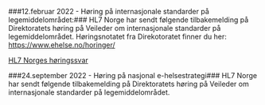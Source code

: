 ###12.februar 2022 - Høring på internasjonale standarder på legemiddelområdet:###
HL7 Norge har sendt følgende tilbakemelding på Direktoratets høring på Veileder om internasjonale standarder på legemiddelområdet.
Høringsnotatet fra Direkotoratet finner du her: https://www.ehelse.no/horinger/

[HL7 Norges høringssvar](https://github.com/HL7Norway/best-practice/files/8227506/Innspill.veileder.legemidler.-.langversjon.FHIR_1.pdf)


###24.september 2022 - Høring på nasjonal e-helsestrategi###
HL7 Norge har sendt følgende tilbakemelding på Direktoratets høring på Veileder om internasjonale standarder på legemiddelområdet.

